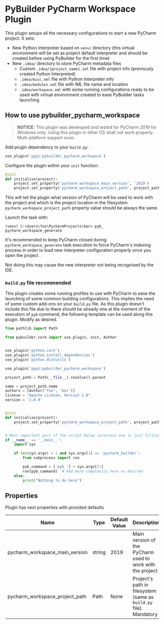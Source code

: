 # PyBuilder PyCharm Workspace Plugin

This plugin setups all the necessary configurations to start a new PyCharm project. It sets:

* New Python Interpreter based on `venv/` directory (this virtual environment will be set as project default
 interpreter and should be created before using PyBuilder for the first time)
* New `.idea/` directory to store PyCharm metadata files
  * Custom `.idea/{project_name}.iml` file with project info (previously created Python Interpreted)
  * `.idea/misc.xml` file with Python Interpreter info
  * `.idea/modules.xml` file with IML file name and location
  * `.idea/workspace.xml` with some running configurations ready to be used with virtual environment created to ease
   PyBuilder tasks launching

## How to use pybuilder_pycharm_workspace

> **NOTICE**: This plugin was developed and tested for PyCharm 2019 for Windows only. Using this plugin in other OS
> shall not work properly. Multi-platform support soon.

Add plugin dependency to your `build.py`:

```python
use_plugin('pypi:pybuilder_pycharm_workspace')
```

Configure the plugin within your `init` function:

```python
@init
def initialise(project):
    project.set_property('pycharm_workspace_main_version', '2019')
    project.set_property('pycharm_workspace_project_path', project_path)
```

This will tell the plugin what version of PyCharm will be used to work with the project and which is the project
 location in the filesystem. `pycharm_workspace_project_path` property value should be always the same.

Launch the task with:

```console
(venv) C:\Users\foo\PycharmProjects\bar> pyb_ pycharm_workspace_generate
```

It's recommended to keep PyCharm closed during `pycharm_workspace_generate` task execution to force PyCharm's
 indexing process in order to load new interpreter configuration properly once you open the project .

Not doing this may cause the new interpreter not being recognised by the IDE.

### `build.py` file recommended

This plugin creates some running profiles to use with PyCharm to ease the launching of some common building
 configurations. This implies the need of some custom add-ons on your `build.py` file. As this plugin doesn't include
  this file due to there should be already one at the moment of the execution of `pyb` command, the following template
   can be used along this plugin. Modify as desired.

```python
from pathlib import Path

from pybuilder.core import use_plugin, init, Author


use_plugin('python.core')
use_plugin('python.install_dependencies')
use_plugin('python.distutils')

use_plugin('pypi:pybuilder_pycharm_workspace')

project_path = Path(__file__).resolve().parent

name = project_path.name
authors = [Author("foo", 'bar')]
license = "Apache License, Version 2.0"
version = '1.0.0'


@init
def initialise(project):
    project.set_property('pycharm_workspace_project_path', project_path)


# Most important part of the script below (previous one is just filling code)
if __name__ == '__main__':
    import sys

    if len(sys.argv) > 1 and sys.argv[1] == 'pycharm_builder':
        from subprocess import run

        pyb_command = ['pyb_'] + sys.argv[2:]
        run(pyb_command)  # Add more complexity here as desired
    else:
        print("Nothing to do here")
```

## Properties

Plugin has next properties with provided defaults

| Name | Type | Default Value | Description |
| --- | --- | --- | --- |
| pycharm_workspace_main_version | string | 2019 | Main version of the PyCharm used to work with the project
| pycharm_workspace_project_path | Path | None | Project's path in filesystem (same as `build.py` file). Mandatory |
